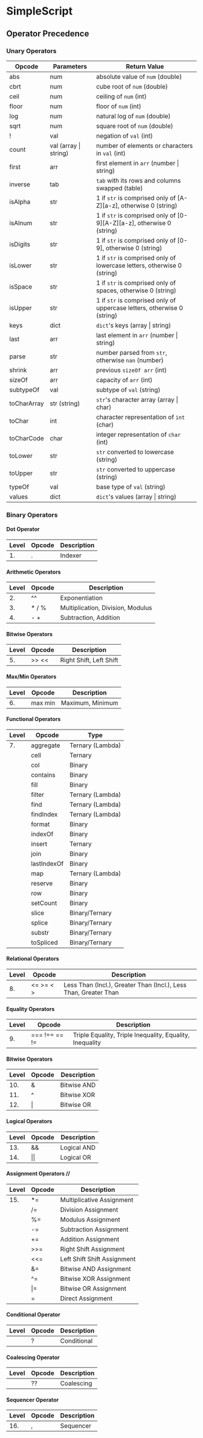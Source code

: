 # SimpleScript

## Operator Precedence

### Unary Operators

| Opcode      | Parameters            | Return Value                                                            |
| ----------- | --------------------- | ----------------------------------------------------------------------- |
| abs         | num                   | absolute value of `num` (double)                                        |
| cbrt        | num                   | cube root of `num` (double)                                             |
| ceil        | num                   | ceiling of `num` (int)                                                  |
| floor       | num                   | floor of `num` (int)                                                    |
| log         | num                   | natural log of `num` (double)                                           |
| sqrt        | num                   | square root of `num` (double)                                           |
| !           | val                   | negation of `val` (int)                                                 |
| count       | val (array \| string) | number of elements or characters in `val` (int)                         |
| first       | arr                   | first element in `arr` (number \| string)                               |
| inverse     | tab                   | `tab` with its rows and columns swapped (table)                         |
| isAlpha     | str                   | 1 if `str` is comprised only of [A-Z][a-z], otherwise 0 (string)        |
| isAlnum     | str                   | 1 if `str` is comprised only of [0-9][A-Z][a-z], otherwise 0 (string)   |
| isDigits    | str                   | 1 if `str` is comprised only of [0-9], otherwise 0 (string)             |
| isLower     | str                   | 1 if `str` is comprised only of lowercase letters, otherwise 0 (string) |
| isSpace     | str                   | 1 if `str` is comprised only of spaces, otherwise 0 (string)            |
| isUpper     | str                   | 1 if `str` is comprised only of uppercase letters, otherwise 0 (string) |
| keys        | dict                  | `dict`'s keys (array \| string)                                         |
| last        | arr                   | last element in `arr` (number \| string)                                |
| parse       | str                   | number parsed from `str`, otherwise `nan` (number)                      |
| shrink      | arr                   | previous `sizeOf arr` (int)                                             |
| sizeOf      | arr                   | capacity of `arr` (int)                                                 |
| subtypeOf   | val                   | subtype of `val` (string)                                               |
| toCharArray | str (string)          | `str`'s character array (array \| char)                                 |
| toChar      | int                   | character representation of `int` (char)                                |
| toCharCode  | char                  | integer representation of `char` (int)                                  |
| toLower     | str                   | `str` converted to lowercase (string)                                   |
| toUpper     | str                   | `str` converted to uppercase (string)                                   |
| typeOf      | val                   | base type of `val` (string)                                             |
| values      | dict                  | `dict`'s values (array \| string)                                       |

### Binary Operators

#### Dot Operator

| Level | Opcode | Description |
| ----- | ------ | ----------- |
| 1.    | .      | Indexer     |

#### Arithmetic Operators

| Level | Opcode | Description                       |
| ----- | ------ | --------------------------------- |
| 2.    | ^^     | Exponentiation                    |
| 3.    | \* / % | Multiplication, Division, Modulus |
| 4.    | \- +   | Subtraction, Addition

#### Bitwise Operators

| Level | Opcode     | Description             |
| ----- | ---------- | ----------------------- |
| 5.    | \>> <<     | Right Shift, Left Shift |

#### Max/Min Operators

| Level | Opcode     | Description      |
| ----- | ---------- | ---------------- |
| 6.    | max min    | Maximum, Minimum |

#### Functional Operators

| Level | Opcode       | Type             |
| ----- | ----------   | ---------------- |
| 7.    | aggregate    | Ternary (Lambda) |
|       | cell         | Ternary          |
|       | col          | Binary           |
|       | contains     | Binary           |
|       | fill         | Binary           |
|       | filter       | Ternary (Lambda) |
|       | find         | Ternary (Lambda) |
|       | findIndex    | Ternary (Lambda) |
|       | format       | Binary           | //
|       | indexOf      | Binary           |
|       | insert       | Ternary          |
|       | join         | Binary           |
|       | lastIndexOf  | Binary           | 
|       | map          | Ternary (Lambda) |
|       | reserve      | Binary           |
|       | row          | Binary           |
|       | setCount     | Binary           |
|       | slice        | Binary/Ternary   |
|       | splice       | Binary/Ternary   |
|       | substr       | Binary/Ternary   |
|       | toSpliced    | Binary/Ternary   |

#### Relational Operators

| Level | Opcode      | Description                                                      |
| ----- | ----------- | ---------------------------------------------------------------- |
| 8.    | <= \>= < \> | Less Than (Incl.), Greater Than (Incl.), Less Than, Greater Than |

#### Equality Operators

| Level | Opcode        | Description                                              |
| ----- | ------------- | -------------------------------------------------------- |
| 9.    | === !== == != | Triple Equality, Triple Inequality, Equality, Inequality |

#### Bitwise Operators

| Level | Opcode     | Description |
| ----- | ---------- | ----------- |
| 10.   | &          | Bitwise AND |
| 11.   | ^          | Bitwise XOR |
| 12.   | \|         | Bitwise OR  |

#### Logical Operators

| Level | Opcode     | Description |
| ----- | ---------- | ----------- |
| 13.   | &&         | Logical AND |
| 14.   | \|\|       | Logical OR  |

#### Assignment Operators   //

| Level | Opcode     | Description                 |
| ----- | ---------- | --------------------------- |
| 15.   | \*=        | Multiplicative Assignment   |    //
|       | /=         | Division Assignment         |    //
|       | %=         | Modulus Assignment          |    //
|       | -=         | Subtraction Assignment      |    //
|       | +=         | Addition Assignment         |    //
|       | \>>=       | Right Shift Assignment      |    //
|       | <<=        | Left Shift Shift Assignment |    //
|       | &=         | Bitwise AND Assignment      |    //
|       | ^=         | Bitwise XOR Assignment      |    //
|       | \|=        | Bitwise OR Assignment       |    //
|       | =          | Direct Assignment           |    //

#### Conditional Operator

| Level | Opcode     | Description |
| ----- | ---------- | ----------- |
|       | ?          | Conditional |

#### Coalescing Operator

| Level | Opcode     | Description |
| ----- | ---------- | ----------- |
|       | ??         | Coalescing  |

#### Sequencer Operator

| Level | Opcode     | Description |
| ----- | ---------- | ----------- |
| 16.   | ,          | Sequencer   |
